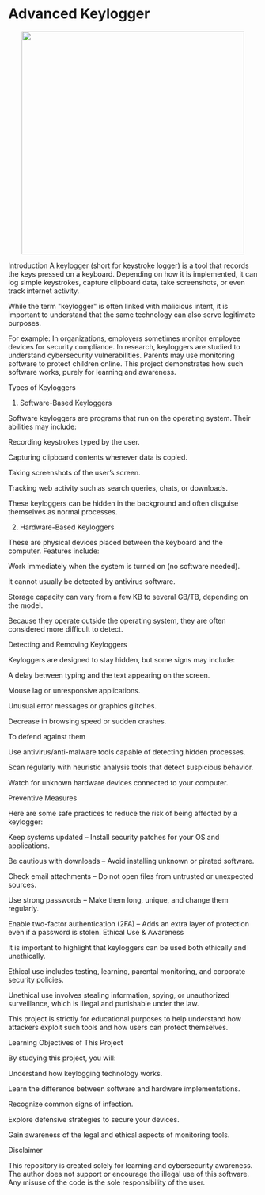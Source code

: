  # Advanced Keylogger
<p align="center"> <img src="https://cdn.discordapp.com/attachments/787260295860191254/1005556601823952946/logo.png" width=450/> </p>

Introduction
A keylogger (short for keystroke logger) is a tool that records the keys pressed on a keyboard. Depending on how it is implemented, it can log simple keystrokes, capture clipboard data, take screenshots, or even track internet activity.

While the term "keylogger" is often linked with malicious intent, it is important to understand that the same technology can also serve legitimate purposes. 

For example:
In organizations, employers sometimes monitor employee devices for security compliance.
In research, keyloggers are studied to understand cybersecurity vulnerabilities.
Parents may use monitoring software to protect children online.
This project demonstrates how such software works, purely for learning and awareness.



Types of Keyloggers

1. Software-Based Keyloggers

Software keyloggers are programs that run on the operating system. 
Their abilities may include:

Recording keystrokes typed by the user.

Capturing clipboard contents whenever data is copied.

Taking screenshots of the user’s screen.

Tracking web activity such as search queries, chats, or downloads.

These keyloggers can be hidden in the background and often disguise themselves as normal processes.

2. Hardware-Based Keyloggers

These are physical devices placed between the keyboard and the computer. 
Features include:

Work immediately when the system is turned on (no software needed).

It cannot usually be detected by antivirus software.

Storage capacity can vary from a few KB to several GB/TB, depending on the model.

Because they operate outside the operating system, they are often considered more difficult to detect.




Detecting and Removing Keyloggers

Keyloggers are designed to stay hidden, but some signs may include:

A delay between typing and the text appearing on the screen.

Mouse lag or unresponsive applications.

Unusual error messages or graphics glitches.

Decrease in browsing speed or sudden crashes.




To defend against them

Use antivirus/anti-malware tools capable of detecting hidden processes.

Scan regularly with heuristic analysis tools that detect suspicious behavior.

Watch for unknown hardware devices connected to your computer.




Preventive Measures

Here are some safe practices to reduce the risk of being affected by a keylogger:

Keep systems updated – Install security patches for your OS and applications.

Be cautious with downloads – Avoid installing unknown or pirated software.

Check email attachments – Do not open files from untrusted or unexpected sources.

Use strong passwords – Make them long, unique, and change them regularly.

Enable two-factor authentication (2FA) – Adds an extra layer of protection even if a password is stolen.
 Ethical Use & Awareness

It is important to highlight that keyloggers can be used both ethically and unethically.

Ethical use includes testing, learning, parental monitoring, and corporate security policies.

Unethical use involves stealing information, spying, or unauthorized surveillance, which is illegal and punishable under the law.

This project is strictly for educational purposes to help understand how attackers exploit such tools and how users can protect themselves.



Learning Objectives of This Project

By studying this project, you will:

Understand how keylogging technology works.

Learn the difference between software and hardware implementations.

Recognize common signs of infection.

Explore defensive strategies to secure your devices.

Gain awareness of the legal and ethical aspects of monitoring tools.





Disclaimer

This repository is created solely for learning and cybersecurity awareness.
The author does not support or encourage the illegal use of this software. Any misuse of the code is the sole responsibility of the user.

